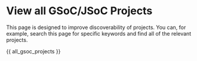 # View all GSoC/JSoC Projects

This page is designed to improve discoverability of projects. You can, for example, search this page for specific keywords and find all of the relevant projects.

{{ all_gsoc_projects }}
